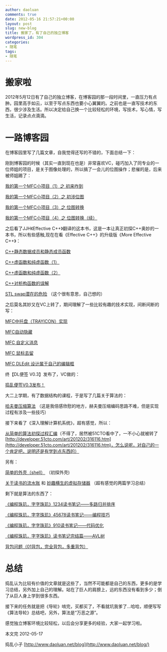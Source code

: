 ```yaml
---
author: daoluan
comments: true
date: 2012-05-16 21:57:21+00:00
layout: post
slug: new-blog
title: 搬家了，有了自己的独立博客
wordpress_id: 304
categories:
- 随笔
tags:
- 随笔
---
```


# 搬家啦


2012年5月12日有了自己的独立博客，在博客园的那一段时间里，一直压力有点肿。园里高手如云，以至于写点东西也要小心翼翼的。之前也是一直写技术的东西，很少涉及生活。所以决定给自己换一个比较轻松的环境，写技术，写心情，写生活，记录点点滴滴。

<!-- more -->


# 一路博客园


在博客园里写了几篇文章，自我觉得还写的不错的，下面总结一下：

刚到博客园的时候（其实一直到现在也是）非常喜欢VC，碰巧加入了同专业的一位师姐的项目，是关于图像处理的，所以搞了一会儿的位图操作；悲催的是，后来被师姐踢了：

[我的第一个MFC小项目（1）之 初来咋到](http://www.cnblogs.com/daoluanxiaozi/archive/2011/11/18/2254755.html)

[我的第一个MFC小项目（2）之 初涉位图](http://www.cnblogs.com/daoluanxiaozi/archive/2011/11/23/2260671.html)

[我的第一个MFC小项目（3）之 位图转换](http://www.cnblogs.com/daoluanxiaozi/archive/2011/12/08/2280453.html)

[我的第一个MFC小项目（4）之 位图转换（续）](http://www.cnblogs.com/daoluanxiaozi/archive/2011/12/20/2295114.html)

之后看了JJH《Effective C++》翻译的这本书，这是一本让真正初探C++奥妙的一本书，所以有些感触,现在在看《Effective C++》的升级版《More Effective C++》：

[C++静态数据成员和静态成员函数](http://www.cnblogs.com/daoluanxiaozi/archive/2011/12/03/2274636.html)

[C++虚函数和纯虚函数（1）](http://www.cnblogs.com/daoluanxiaozi/archive/2011/12/04/2275364.html)

[C++虚函数和纯虚函数（2）](http://www.cnblogs.com/daoluanxiaozi/archive/2011/12/04/2275520.html)

[C++对析构函数的误解](http://www.cnblogs.com/daoluanxiaozi/archive/2011/12/09/2281796.html)

[STL swap潜在的危险](http://www.cnblogs.com/daoluanxiaozi/archive/2011/12/18/2291972.html) （这个很有意思，自己想的）

之后莫名其妙又在VC上转了，期间理解了一些比较有趣的技术实现，间断间断的写：

[MFC中托盘（TRAYICON）实现](http://www.cnblogs.com/daoluanxiaozi/archive/2011/11/12/2246733.html)

[MFC自动隐藏](http://www.cnblogs.com/daoluanxiaozi/archive/2011/11/17/2252599.html)

[MFC 自定义消息](http://www.cnblogs.com/daoluanxiaozi/archive/2012/01/28/2330527.html)

[MFC 鼠标去留](http://www.cnblogs.com/daoluanxiaozi/archive/2012/02/04/2337561.html)

[MFC DLEdit 设计属于自己的编辑框](http://www.cnblogs.com/daoluanxiaozi/archive/2012/02/04/2337016.html)

终【DL便签 V0.3】发布了，VC做的：

[捣乱便签V0.3发布！](http://blog.csdn.net/daoluanxiaozi/article/details/7483269)

大二上学期，有了数据结构的课程，于是写了几篇关于算法的：

[哈夫曼压缩算法](http://www.cnblogs.com/daoluanxiaozi/archive/2011/12/26/2302464.html) （这是我倍感欣慰的地方，赫夫曼压缩编码思路不难，但是实现过程有涉及一些技巧）

接下来看了《深入理解计算机系统》，超有感觉，所以：

[从简单的算法初探过程汇编](http://www.cnblogs.com/daoluanxiaozi/archive/2012/02/08/2340530.html)（不得了，居然被51CTO看中了，一不小心就被转了[http://developer.51cto.com/art/201202/316116.htm](http://developer.51cto.com/art/201202/316116.htm)，怎么说呢，对自己的一个肯定吧，说明还是有学到点东西的）

另有：

[简单的外壳（shell）](http://www.cnblogs.com/daoluanxiaozi/archive/2012/02/23/2365513.html) （初探外壳)

[关于读书的流水账](http://www.cnblogs.com/daoluanxiaozi/archive/2012/03/14/2397033.html) 和 [妙趣横生的虚拟存储器](http://www.cnblogs.com/daoluanxiaozi/archive/2012/03/12/2392281.html) （超有感觉的两篇学习总结）

剩下就是算法的东西了：

[《编程珠玑，字字珠玑》1234读书笔记——多路归并排序](http://www.cnblogs.com/daoluanxiaozi/archive/2012/03/29/2423087.html)

[《编程珠玑，字字珠玑》45678读书笔记——编程技巧](http://www.cnblogs.com/daoluanxiaozi/archive/2012/04/06/2435248.html)

[《编程珠玑，字字珠玑》910读书笔记——代码优化](http://www.cnblogs.com/daoluanxiaozi/archive/2012/04/15/2450134.html)

[《编程珠玑，字字珠玑》读书笔记完结篇——AVL树](http://www.cnblogs.com/daoluanxiaozi/archive/2012/04/26/2471256.html)

[背包问题（01背包，完全背包，多重背包）](http://www.cnblogs.com/daoluanxiaozi/archive/2012/05/06/2486105.html)


# 总结


捣乱认为比较有价值的文章就是这些了，当然不可能都是自己的东西，更多的是学习总结，另外加上自己的理解。站在了巨人的肩膀上，远的东西没有看到多少；倒了从巨人身上学到很多东西。

接下来的任务就是把《导轮》啃完，买都买了，不看就坑我爹了...哈哈，顺便写写《算法导轮》总结吧，另外，算法是“万恶之源”。

感觉独立博客环境比较轻松，以后会分享更多的经验，大家一起学习啦。

本文完 2012-05-17

捣乱小子 [http://www.daoluan.net/blog](http://www.daoluan.net/blog/)
